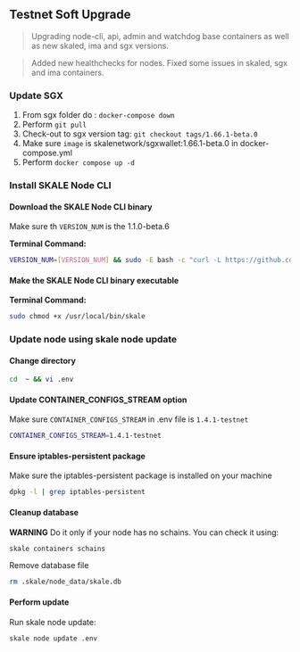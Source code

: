## Testnet Soft Upgrade 

> Upgrading node-cli, api, admin and watchdog base containers as well as new skaled, ima and sgx versions. 

> Added new healthchecks for nodes. Fixed some issues in skaled, sgx and ima containers. 

### Update SGX 

1.  From sgx folder do : `docker-compose down` 
2.  Perform `git pull`
3.  Check-out to sgx version tag: `git checkout tags/1.66.1-beta.0`
4.  Make sure `image` is skalenetwork/sgxwallet:1.66.1-beta.0 in docker-compose.yml
5.  Perform `docker compose up -d`

### Install SKALE Node CLI

#### Download the SKALE Node CLI binary

Make sure th `VERSION_NUM` is the 1.1.0-beta.6

**Terminal Command:**

```bash
VERSION_NUM=[VERSION_NUM] && sudo -E bash -c "curl -L https://github.com/skalenetwork/skale-node-cli/releases/download/$VERSION_NUM/skale-$VERSION_NUM-`uname -s`-`uname -m` >  /usr/local/bin/skale"

```

#### Make the SKALE Node CLI binary executable

**Terminal Command:**

```bash
sudo chmod +x /usr/local/bin/skale
```

### Update node using skale node update

#### Change directory
```bash
cd  ~ && vi .env
```

#### Update CONTAINER_CONFIGS_STREAM option
Make sure `CONTAINER_CONFIGS_STREAM` in .env file is `1.4.1-testnet`

```bash
CONTAINER_CONFIGS_STREAM=1.4.1-testnet
```
#### Ensure iptables-persistent package 

Make sure the iptables-persistent package is installed on your machine

``` bash
dpkg -l | grep iptables-persistent
```

#### Cleanup database

**WARNING** Do it only if your node has no schains. You can check it using:
``` bash
skale containers schains
```

Remove database file
``` bash
rm .skale/node_data/skale.db
```

#### Perform update

Run skale node update:
```bash
skale node update .env
```
